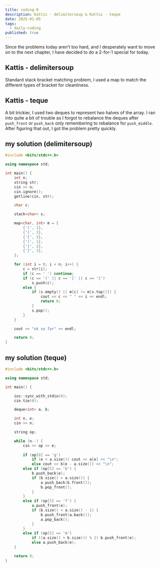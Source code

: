 ```yaml
---
title: coding-9
description: Kattis - delimitersoup & Kattis - teque
date: 2025-01-05
tags:
  - daily-coding
published: true
---
```

Since the problems today aren’t too hard, and I desperately want to move on to the next chapter, I have decided to do a 2-for-1 special for today.
## Kattis - delimitersoup
Standard stack bracket matching problem, I used a map to match the different types of bracket for cleanliness.
## Kattis - teque
A bit trickier, I used two deques to represent two halves of the array. I ran into quite a bit of trouble as I forgot to rebalance the deques after `push_front` or `push_back` only remembering to rebalance for `push_middle`. After figuring that out, I got the problem pretty quickly.
## my solution (delimitersoup)
```cpp
#include <bits/stdc++.h>

using namespace std;

int main() {
    int n;
    string str;
    cin >> n;
    cin.ignore();
    getline(cin, str);

    char c;

    stack<char> s;

    map<char, int> m = {
        {'(', 1},
        {'[', 2},
        {'{', 3},
        {')', 1},
        {']', 2},
        {'}', 3},
    };

    for (int i = 0; i < n; i++) {
        c = str[i];
        if (c == ' ') continue;
        if (c == '(' || c == '[' || c == '{')
            s.push(c);
        else {
            if (s.empty() || m[c] != m[s.top()]) {
                cout << c << " " << i << endl;
                return 0;
            }
            s.pop();
        }
    }

    cout << "ok so far" << endl;

    return 0;
}
```
## my solution (teque)
```cpp
#include <bits/stdc++.h>

using namespace std;

int main() {

    ios::sync_with_stdio(0);
    cin.tie(0);

    deque<int> a, b;

    int n, e;
    cin >> n;

    string op;

    while (n--) {
        cin >> op >> e;
        
        if (op[0] == 'g')
            if (e < a.size()) cout << a[e] << "\n";
            else cout << b[e - a.size()] << "\n";
        else if (op[5] == 'b') {
            b.push_back(e);
            if (b.size() > a.size()) {
                a.push_back(b.front());
                b.pop_front();
            }
        }
        else if (op[5] == 'f') {
            a.push_front(e);
            if (b.size() < a.size() - 1) {
                b.push_front(a.back());
                a.pop_back();
            }
        }
        else if (op[5] == 'm')
            if ((a.size() + b.size()) % 2) b.push_front(e);
            else a.push_back(e);
    }

    return 0;
}
```